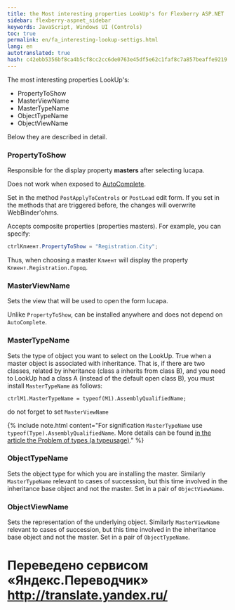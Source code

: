 ```yaml
--- 
title: the Most interesting properties LookUp's for Flexberry ASP.NET 
sidebar: flexberry-aspnet_sidebar 
keywords: JavaScript, Windows UI (Controls) 
toc: true 
permalink: en/fa_interesting-lookup-settigs.html 
lang: en 
autotranslated: true 
hash: c42ebb5356bf8ca4b5cf8cc2cc6de0763e45df5e62c1faf8c7a857beaffe9219 
--- 
```


The most interesting properties LookUp's: 

* PropertyToShow 
* MasterViewName 
* MasterTypeName 
* ObjectTypeName 
* ObjectViewName 

Below they are described in detail. 

### PropertyToShow 

Responsible for the display property __masters__ after selecting lucapa. 

Does not work when exposed to [AutoComplete](fa_predict-input-web.html). 

Set in the method `PostApplyToControls` or `PostLoad` edit form. If you set in the methods that are triggered before, the changes will overwrite WebBinder'ohms. 

Accepts composite properties (properties masters). For example, you can specify: 

```csharp
ctrlКлиент.PropertyToShow = "Registration.City";
``` 

Thus, when choosing a master `Клиент` will display the property `Клиент.Registration.Город`. 

### MasterViewName 

Sets the view that will be used to open the form lucapa. 

Unlike `PropertyToShow`, can be installed anywhere and does not depend on `AutoComplete`. 

### MasterTypeName 

Sets the type of object you want to select on the LookUp. True when a master object is associated with inheritance. That is, if there are two classes, related by inheritance (class a inherits from class B), and you need to LookUp had a class A (instead of the default open class B), you must install `MasterTypeName` as follows: 

```
ctrlM1.MasterTypeName = typeof(M1).AssemblyQualifiedName;
``` 

do not forget to set `MasterViewName` 

{% include note.html content="For signification `MasterTypeName` use `typeof(Type).AssemblyQualifiedName`. 
More details can be found [in the article the Problem of types (a typeusage)](fo_type-usage-problem.html)." %} 

### ObjectTypeName 

Sets the object type for which you are installing the master. 
Similarly `MasterTypeName` relevant to cases of succession, but this time involved in the inheritance base object and not the master. Set in a pair of `ObjectViewName`. 

### ObjectViewName 

Sets the representation of the underlying object. 
Similarly `MasterViewName` relevant to cases of succession, but this time involved in the inheritance base object and not the master. Set in a pair of `ObjectTypeName`.


 # Переведено сервисом «Яндекс.Переводчик» http://translate.yandex.ru/